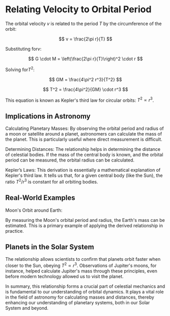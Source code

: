 # Relating Velocity to Orbital Period
The orbital velocity $v$ is related to the period $T$ by the circumference of the orbit:

$$
v = \frac{2\pi r}{T}
$$

Substituting for$v$:

$$
G \cdot M = \left(\frac{2\pi r}{T}\right)^2 \cdot r
$$

Solving for$T^2$:

$$
GM = \frac{4\pi^2 r^3}{T^2}
$$

$$
T^2 = \frac{4\pi^2}{GM} \cdot r^3
$$

This equation is known as Kepler's third law for circular orbits: $T^2 \propto r^3$.

## Implications in Astronomy

Calculating Planetary Masses:
By observing the orbital period and radius of a moon or satellite around a planet, astronomers can calculate the mass of the planet. This is particularly useful where direct measurement is difficult.

Determining Distances:
The relationship helps in determining the distance of celestial bodies. If the mass of the central body is known, and the orbital period can be measured, the orbital radius can be calculated.

Kepler’s Laws:
This derivation is essentially a mathematical explanation of Kepler's third law. It tells us that, for a given central body (like the Sun), the ratio $T^2/r^3$ is constant for all orbiting bodies.

## Real-World Examples

Moon's Orbit around Earth:

By measuring the Moon's orbital period and radius, the Earth's mass can be estimated. This is a primary example of applying the derived relationship in practice.

## Planets in the Solar System

The relationship allows scientists to confirm that planets orbit faster when closer to the Sun, obeying $T^2 \propto r^3$.
Observations of Jupiter's moons, for instance, helped calculate Jupiter's mass through these principles, even before modern technology allowed us to visit the planet.

In summary, this relationship forms a crucial part of celestial mechanics and is fundamental to our understanding of orbital dynamics. It plays a vital role in the field of astronomy for calculating masses and distances, thereby enhancing our understanding of planetary systems, both in our Solar System and beyond.